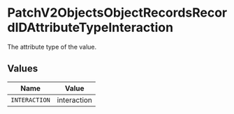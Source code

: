 # PatchV2ObjectsObjectRecordsRecordIDAttributeTypeInteraction

The attribute type of the value.


## Values

| Name          | Value         |
| ------------- | ------------- |
| `INTERACTION` | interaction   |